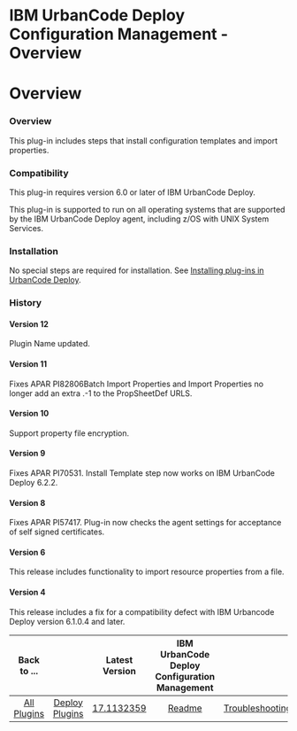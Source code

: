 
IBM UrbanCode Deploy Configuration Management - Overview
========================================================

# Overview


### Overview




This plug-in includes steps that install configuration templates and import properties.

### Compatibility

This plug-in requires version 6.0 or later of IBM UrbanCode Deploy.

This plug-in is supported to run on all operating systems that are supported by the IBM UrbanCode Deploy agent, including z/OS with UNIX System Services.

### Installation

No special steps are required for installation. See [Installing plug-ins in UrbanCode Deploy](https://community.ibm.com/community/user/wasdevops/blogs/laurel-dickson-bull1/2022/06/13/install-plugins "Installing plug-ins in UrbanCode Deploy").

### History

#### Version 12

Plugin Name updated.

#### Version 11

Fixes APAR PI82806Batch Import Properties and Import Properties no longer add an extra .-1 to the PropSheetDef URLS.

#### Version 10

Support property file encryption.

#### Version 9

Fixes APAR PI70531. Install Template step now works on IBM UrbanCode Deploy 6.2.2.

#### Version 8

Fixes APAR PI57417. Plug-in now checks the agent settings for acceptance of self signed certificates.

#### Version 6

This release includes functionality to import resource properties from a file.

#### Version 4

This release includes a fix for a compatibility defect with IBM Urbancode Deploy version 6.1.0.4 and later.


|Back to ...||Latest Version|IBM UrbanCode Deploy Configuration Management ||||
| :---: | :---: | :---: | :---: | :---: | :---: | :---: |
|[All Plugins](../../index.md)|[Deploy Plugins](../README.md)|[17.1132359](https://raw.githubusercontent.com/UrbanCode/IBM-UCD-PLUGINS/main/files/uDeployConfigManagement/ucd-uDeployConfigManagement-17.1132359.zip)|[Readme](README.md)|[Troubleshooting](troubleshooting.md)|[Steps](steps.md)|[Downloads](downloads.md)|

